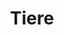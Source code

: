 ---
collection: setting
slug: navigation
title: Tiere
links:
  - type: links
    text: Große Tiere
    links:
      - text: Wolf
        url: /wildtiere/wolf/
      - text: Hirsch
        url: /wildtiere/hirsch/
  - type: link
    text: Styleguide
    url: /styleguide/
---